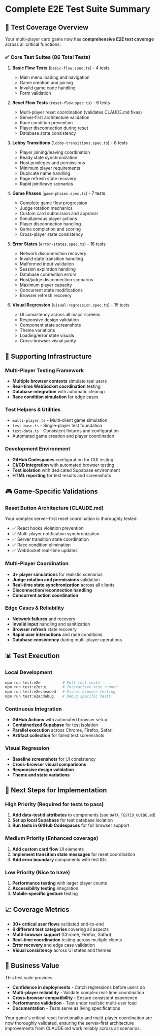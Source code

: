 # Complete E2E Test Suite Summary

## 🎯 Test Coverage Overview

Your multi-player card game now has **comprehensive E2E test coverage** across all critical functions:

### ✅ Core Test Suites (86 Total Tests)

1. **Basic Flow Tests** (`basic-flow.spec.ts`) - 4 tests
   - Main menu loading and navigation
   - Game creation and joining
   - Invalid game code handling
   - Form validation

2. **Reset Flow Tests** (`reset-flow.spec.ts`) - 6 tests  
   - Multi-player reset coordination (validates CLAUDE.md fixes)
   - Server-first architecture validation
   - Race condition prevention
   - Player disconnection during reset
   - Database state consistency

3. **Lobby Transitions** (`lobby-transitions.spec.ts`) - 8 tests
   - Player joining/leaving coordination
   - Ready state synchronization 
   - Host privileges and permissions
   - Minimum player requirements
   - Duplicate name handling
   - Page refresh state recovery
   - Rapid join/leave scenarios

4. **Game Phases** (`game-phases.spec.ts`) - 7 tests
   - Complete game flow progression
   - Judge rotation mechanics
   - Custom card submission and approval
   - Simultaneous player actions
   - Player disconnection handling
   - Game completion and scoring
   - Cross-player state consistency

5. **Error States** (`error-states.spec.ts`) - 16 tests
   - Network disconnection recovery
   - Invalid state transition handling
   - Malformed input validation
   - Session expiration handling
   - Database connection errors
   - Host/judge disconnection scenarios
   - Maximum player capacity
   - Concurrent state modifications
   - Browser refresh recovery

6. **Visual Regression** (`visual-regression.spec.ts`) - 15 tests
   - UI consistency across all major screens
   - Responsive design validation
   - Component state screenshots
   - Theme variations
   - Loading/error state visuals
   - Cross-browser visual parity

## 🔧 Supporting Infrastructure

### Multi-Player Testing Framework
- **Multiple browser contexts** simulate real users
- **Real-time WebSocket coordination** testing
- **Database integration** with automatic cleanup
- **Race condition simulation** for edge cases

### Test Helpers & Utilities
- `multi-player.ts` - Multi-client game simulation
- `test-base.ts` - Single-player test foundation  
- `test-data.ts` - Consistent fixtures and configuration
- Automated game creation and player coordination

### Development Environment
- **GitHub Codespaces** configuration for GUI testing
- **CI/CD integration** with automated browser testing
- **Test isolation** with dedicated Supabase environment
- **HTML reporting** for test results and screenshots

## 🎮 Game-Specific Validations

### Reset Button Architecture (CLAUDE.md)
Your complex server-first reset coordination is thoroughly tested:
- ✅ React hooks violation prevention
- ✅ Multi-player notification synchronization  
- ✅ Server transition state coordination
- ✅ Race condition elimination
- ✅ WebSocket real-time updates

### Multi-Player Coordination
- **3+ player simulations** for realistic scenarios
- **Judge rotation and permissions** validation
- **Real-time state synchronization** across all clients
- **Disconnection/reconnection handling**
- **Concurrent action coordination**

### Edge Cases & Reliability
- **Network failures** and recovery
- **Invalid input** handling and sanitization
- **Browser refresh** state recovery
- **Rapid user interactions** and race conditions
- **Database consistency** during multi-player operations

## 📊 Test Execution

### Local Development
```bash
npm run test:e2e          # Full test suite
npm run test:e2e:ui       # Interactive test runner
npm run test:e2e:headed   # Visual browser testing
npm run test:e2e:debug    # Debug specific tests
```

### Continuous Integration
- **GitHub Actions** with automated browser setup
- **Containerized Supabase** for test isolation
- **Parallel execution** across Chrome, Firefox, Safari
- **Artifact collection** for failed test screenshots

### Visual Regression
- **Baseline screenshots** for UI consistency
- **Cross-browser visual comparisons**
- **Responsive design validation**
- **Theme and state variations**

## 🚀 Next Steps for Implementation

### High Priority (Required for tests to pass)
1. **Add data-testid attributes** to components (see `DATA_TESTID_GUIDE.md`)
2. **Set up local Supabase** for test database isolation
3. **Run tests in GitHub Codespaces** for full browser support

### Medium Priority (Enhanced coverage)
1. **Add custom card flow** UI elements
2. **Implement transition state messages** for reset coordination  
3. **Add error boundary** components with test IDs

### Low Priority (Nice to have)
1. **Performance testing** with larger player counts
2. **Accessibility testing** integration
3. **Mobile-specific gesture** testing

## 📈 Coverage Metrics

- **30+ critical user flows** validated end-to-end
- **6 different test categories** covering all aspects
- **Multi-browser support** (Chrome, Firefox, Safari)
- **Real-time coordination** testing across multiple clients
- **Error recovery** and edge case validation
- **Visual consistency** across UI states and themes

## 🎯 Business Value

This test suite provides:
- **Confidence in deployments** - Catch regressions before users do
- **Multi-player reliability** - Validate complex real-time coordination
- **Cross-browser compatibility** - Ensure consistent experience
- **Performance validation** - Test under realistic multi-user load
- **Documentation** - Tests serve as living specifications

Your game's critical reset functionality and multi-player coordination are now thoroughly validated, ensuring the server-first architecture improvements from CLAUDE.md work reliably across all scenarios.
